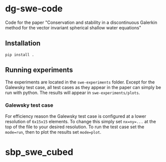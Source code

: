 # dg-swe-code
Code for the paper "Conservation and stability in a discontinuous Galerkin method for the vector invariant spherical shallow water equations"

## Installation

``pip install .``

## Running experiments

The experiments are located in the `swe-experiments` folder. Except for the Galewsky 
test case, all test cases as they appear in the paper can simply be run with python. 
The results will appear in `swe-experiments/plots`.

### Galewsky test case

For efficiency reason the Galewsky test case is configured at a lower resolution of 
`6x15x15` elements. To change this simply set `nx=ny=...` at the top of the file 
to your desired resolution. To run the test case set the `mode=run`, then to plot the results set `mode=plot`.

# sbp_swe_cubed
